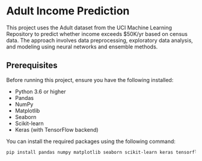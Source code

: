 # Adult Income Prediction

This project uses the Adult dataset from the UCI Machine Learning Repository to predict whether income exceeds $50K/yr based on census data. The approach involves data preprocessing, exploratory data analysis, and modeling using neural networks and ensemble methods.

## Prerequisites

Before running this project, ensure you have the following installed:
- Python 3.6 or higher
- Pandas
- NumPy
- Matplotlib
- Seaborn
- Scikit-learn
- Keras (with TensorFlow backend)

You can install the required packages using the following command:

```bash
pip install pandas numpy matplotlib seaborn scikit-learn keras tensorflow
```
